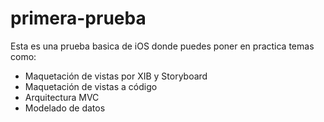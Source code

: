 # primera-prueba

Esta es una prueba basica de iOS donde puedes poner en practica temas como: 
- Maquetación de vistas por XIB y Storyboard
- Maquetación de vistas a código
- Arquitectura MVC
- Modelado de datos
